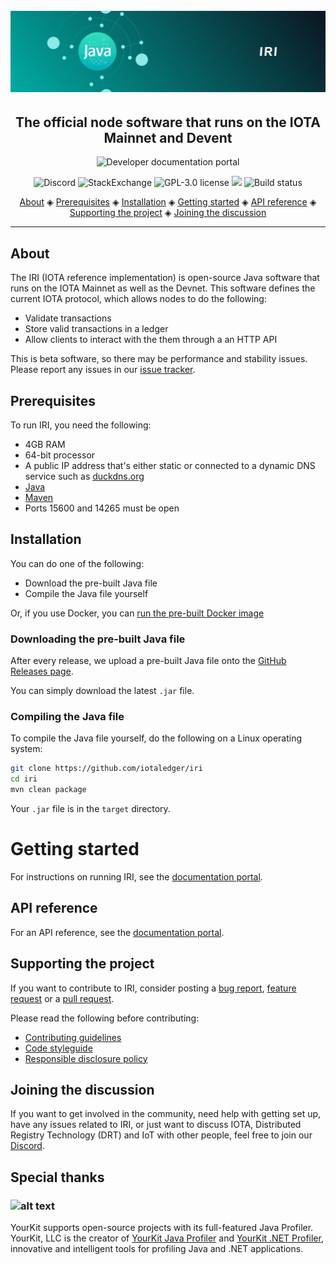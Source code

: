 <h1 align="center">
  <br>
  <a href="https://docs.iota.org/docs/node-software/0.1/iri/introduction/overview"><img src="IRI.png"></a>
</h1>

<h2 align="center">The official node software that runs on the IOTA Mainnet and Devent</h2>

<p align="center">
    <a href="https://docs.iota.org/docs/node-software/0.1/iri/introduction/overview" style="text-decoration:none;">
    <img src="https://img.shields.io/badge/Documentation%20portal-blue.svg?style=for-the-badge" alt="Developer documentation portal">
</p>
<p align="center">
  <a href="https://discord.iota.org/" style="text-decoration:none;"><img src="https://img.shields.io/badge/Discord-9cf.svg?logo=discord" alt="Discord"></a>
    <a href="https://iota.stackexchange.com/" style="text-decoration:none;"><img src="https://img.shields.io/badge/StackExchange-9cf.svg?logo=stackexchange" alt="StackExchange"></a>
    <a href="https://raw.githubusercontent.com/iotaledger/iri/dev/LICENSE" style="text-decoration:none;"><img src="https://img.shields.io/github/license/iotaledger/iri.svg" alt="GPL-3.0 license"></a>
    <a href="https://www.codacy.com/app/iotaledger/iri" style="text-decoration:none;"><img src="https://api.codacy.com/project/badge/Grade/dba5b7ae42024718893991e767390135"></a>
    <a href="https://travis-ci.org/iotaledger/iri" style="text-decoration:none;"><img src="https://travis-ci.org/iotaledger/iri.svg?branch=dev" alt="Build status"></a>
</p>
      
<p align="center">
  <a href="#about">About</a> ◈
  <a href="#prerequisites">Prerequisites</a> ◈
  <a href="#installation">Installation</a> ◈
  <a href="#getting-started">Getting started</a> ◈
  <a href="#api-reference">API reference</a> ◈
  <a href="#supporting-the-project">Supporting the project</a> ◈
  <a href="#joining-the-discussion">Joining the discussion</a> 
</p>

---

## About

The IRI (IOTA reference implementation) is open-source Java software that runs on the IOTA Mainnet as well as the Devnet. This software defines the current IOTA protocol, which allows nodes to do the following:

- Validate transactions
- Store valid transactions in a ledger
- Allow clients to interact with the them through a an HTTP API

This is beta software, so there may be performance and stability issues.
Please report any issues in our [issue tracker](https://github.com/iotaledger/iri/issues/new).

## Prerequisites

To run IRI, you need the following:

- 4GB RAM
- 64-bit processor
- A public IP address that's either static or connected to a dynamic DNS service such as [duckdns.org](https://www.duckdns.org)
- [Java](https://openjdk.java.net/install/)
- [Maven](https://maven.apache.org/what-is-maven.html)
- Ports 15600 and 14265 must be open

## Installation

You can do one of the following:

- Download the pre-built Java file
- Compile the Java file yourself

Or, if you use Docker, you can [run the pre-built Docker image](https://docs.iota.org/docs/node-software/0.1/iri/how-to-guides/install-iri#run-iri-in-a-docker-container)

### Downloading the pre-built Java file

After every release, we upload a pre-built Java file onto the [GitHub Releases page](https://github.com/iotaledger/iri/releases).

You can simply download the latest `.jar` file.

### Compiling the Java file

To compile the Java file yourself, do the following on a Linux operating system:

```bash
git clone https://github.com/iotaledger/iri
cd iri
mvn clean package
```

Your `.jar` file is in the `target` directory.

# Getting started

For instructions on running IRI, see the [documentation portal](https://docs.iota.org/docs/node-software/0.1/iri/how-to-guides/install-iri).

## API reference

For an API reference, see the [documentation portal](https://docs.iota.org/docs/node-software/0.1/iri/references/api-reference).

## Supporting the project

If you want to contribute to IRI, consider posting a [bug report](https://github.com/iotaledger/iri/issues/new), [feature request](https://github.com/iotaledger/iri/issues/new) or a [pull request](https://github.com/iotaledger/iri/pulls/). 

Please read the following before contributing:

- [Contributing guidelines](CONTRIBUTING.md)
- [Code styleguide](STYLEGUIDE.md)
- [Responsible disclosure policy](SECURITY.MD)

## Joining the discussion

If you want to get involved in the community, need help with getting set up, have any issues related to IRI, or just want to discuss IOTA, Distributed Registry Technology (DRT) and IoT with other people, feel free to join our [Discord](https://discord.iota.org/).

## Special thanks

### ![alt text](https://www.yourkit.com/images/yklogo.png)

YourKit supports open-source projects with its full-featured Java Profiler.
YourKit, LLC is the creator of <a href="https://www.yourkit.com/java/profiler/">YourKit Java Profiler</a> and <a href="https://www.yourkit.com/.net/profiler/">YourKit .NET Profiler</a>, innovative and intelligent tools for profiling Java and .NET applications.
